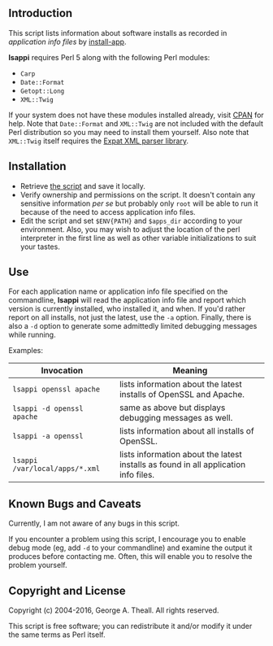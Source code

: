 ## Introduction

This script lists information about software installs as recorded in _application info files_ by [install-app](https://github.com/gatheall/install-app).

**lsappi** requires Perl 5 along with the following Perl modules:

* `Carp`
* `Date::Format`
* `Getopt::Long`
* `XML::Twig`

If your system does not have these modules installed already, visit [CPAN](http://search.cpan.org/) for help.  Note that `Date::Format` and `XML::Twig` are not included with the default Perl distribution so you may need to install them yourself. Also note that `XML::Twig` itself requires the [Expat XML parser library](http://expat.sourceforge.net/).


## Installation

* Retrieve [the script](lsappi) and save it locally.
* Verify ownership and permissions on the script. It doesn't contain any sensitive information _per se_ but probably only `root` will be able to run it because of the need to access application info files.
* Edit the script and set `$ENV{PATH}` and `$apps_dir` according to your environment.  Also, you may wish to adjust the location of the perl interpreter in the first line as well as other variable initializations to suit your tastes.


## Use

For each application name or application info file specified on the commandline, **lsappi** will read the application info file and report which version is currently installed, who installed it, and when. If you'd rather report on all installs, not just the latest, use the `-a` option.  Finally, there is also a `-d` option to generate some admittedly limited debugging messages while running.

Examples:

| Invocation | Meaning |
| ---------- | ------- |
| `lsappi openssl apache` | lists information about the latest installs of OpenSSL and Apache. |
| `lsappi -d openssl apache` | same as above but displays debugging messages as well. |
| `lsappi -a openssl` | lists information about all installs of OpenSSL. |
| `lsappi /var/local/apps/*.xml` | lists information about the latest installs as found in all application info files. |


## Known Bugs and Caveats

Currently, I am not aware of any bugs in this script.

If you encounter a problem using this script, I encourage you to enable debug mode (eg, add `-d` to your commandline) and examine the output it produces before contacting me.  Often, this will enable you to resolve the problem yourself.


## Copyright and License

Copyright (c) 2004-2016, George A.  Theall.
All rights reserved.

This script is free software; you can redistribute it and/or modify it under the same terms as Perl itself.
